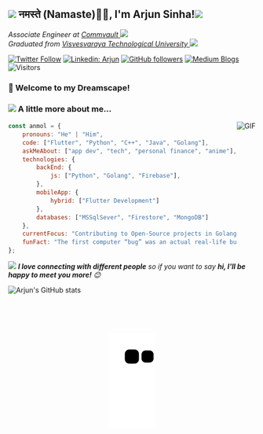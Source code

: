 <h2><img src="https://emojis.slackmojis.com/emojis/images/1531849430/4246/blob-sunglasses.gif?1531849430" width="30"/> नमस्ते (Namaste)🙏🏻, I'm Arjun Sinha!<img src="https://media.giphy.com/media/12oufCB0MyZ1Go/giphy.gif" width="50"></h2>

<p><em>Associate Engineer at <a href="https://www.commvault.com/">Commvault
</a><img src="https://media.giphy.com/media/WUlplcMpOCEmTGBtBW/giphy.gif" width="30"> 
</br>
Graduated from <a href="https://vtu.ac.in/">Visvesvaraya Technological University
</a><img src="https://media.giphy.com/media/fYSnHlufseco8Fh93Z/giphy.gif" width="30">
</em></p>

[![Twitter Follow](https://img.shields.io/twitter/follow/drunkonbytes?label=Follow)](https://twitter.com/intent/follow?screen_name=drunkonbytes)
[![Linkedin: Arjun](https://img.shields.io/badge/-Arjun-blue?style=flat-square&logo=Linkedin&logoColor=white&link=https://www.linkedin.com/in/drunkonbytes/)](https://www.linkedin.com/in/drunkonbytes/)
[![GitHub followers](https://img.shields.io/github/followers/drunkonbytes?label=Follow&style=social)](https://github.com/DrunkOnBytes)
[![Medium Blogs](https://img.shields.io/badge/-Arjun-grey?style=flat-square&logo=Medium&logoColor=white&link=https://medium.com/@drunkonbytes)](https://medium.com/@drunkonbytes)
![Visitors](https://visitor-badge.laobi.icu/badge?page_id=ryuukenshi.ryuukenshi)
<!--
[![website](https://img.shields.io/badge/Website-46a2f1.svg?&style=flat-square&logo=Google-Chrome&logoColor=white&link=https://drunkonbytes.me/)](https://drunkonbytes.me/)
-->

### 🌟 Welcome to my Dreamscape!

<!--
<a href="https://www.instagram.com/drunkonbytes/">
  <img align="left" alt="Arjun's Instagram" width="22px" src="https://cdn.jsdelivr.net/npm/simple-icons@v3/icons/instagram.svg" />
</a>
-->
                                                                                                                          
### <img src="https://media.giphy.com/media/VgCDAzcKvsR6OM0uWg/giphy.gif" width="50"> A little more about me...  

<img align="right" alt="GIF" src="https://media.giphy.com/media/QuIxFwQo0RMT1tASlV/giphy.gif" height="200px"/>

```javascript
const anmol = {
    pronouns: "He" | "Him",
    code: ["Flutter", "Python", "C++", "Java", "Golang"],
    askMeAbout: ["app dev", "tech", "personal finance", "anime"],
    technologies: {
        backEnd: {
            js: ["Python", "Golang", "Firebase"],
        },
        mobileApp: {
            hybrid: ["Flutter Development"]
        },
        databases: ["MSSqlSever", "Firestore", "MongoDB"]
    },
    currentFocus: "Contributing to Open-Source projects in Golang",
    funFact: "The first computer “bug” was an actual real-life bug"
};
```
<img src="https://media.giphy.com/media/LnQjpWaON8nhr21vNW/giphy.gif" width="60"> <em><b>I love connecting with different people</b> so if you want to say <b>hi, I'll be happy to meet you more!</b> 😊</em>

![Arjun's GitHub stats](https://github-readme-stats.vercel.app/api?username=drunkonbytes&show_icons=true&theme=aura_dark)

<br />
<br />
<br />

<p align="center">
  <img src="https://github.com/Faiz-Rhm/Faiz-Rhm/raw/output/github-contribution-grid-snake.svg" alt="snake">
</p>
